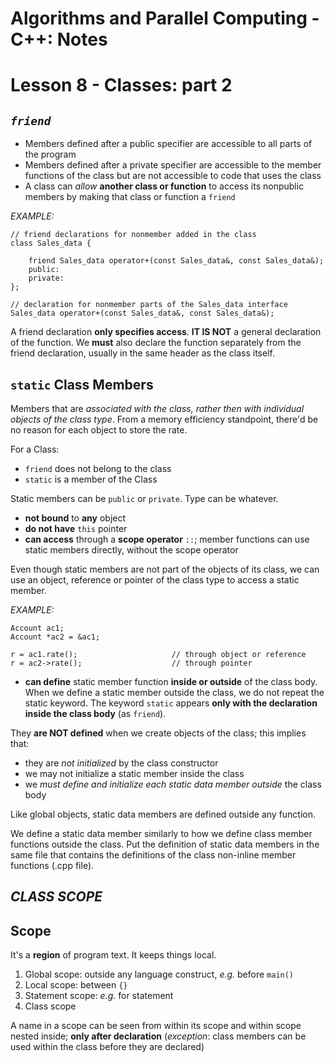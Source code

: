# **Algorithms and Parallel Computing - C++: Notes**

# **Lesson 8 - Classes: part 2**

## ***`friend`***

- Members defined after a public specifier are accessible to all parts of the program
- Members defined after a private specifier are accessible to the member functions of the class but are not accessible to code that uses the class
- A class can *allow* **another class or function** to access its nonpublic members by making that class or function a `friend`

*EXAMPLE:*

    // friend declarations for nonmember added in the class
    class Sales_data {

        friend Sales_data operator+(const Sales_data&, const Sales_data&);
        public:
        private:
    };

    // declaration for nonmember parts of the Sales_data interface
    Sales_data operator+(const Sales_data&, const Sales_data&);

A friend declaration **only specifies access**. **IT IS NOT** a general declaration of the function. We **must** also declare the function separately from the friend declaration, usually in the same header as the class itself.

## **`static` Class Members**

Members that are *associated with the class, rather then with individual objects of the class type*.
From a memory efficiency standpoint, there'd be no reason for each object to store the rate.

For a Class:
- `friend` does not belong to the class
- `static` is a member of the Class

Static members can be `public` or `private`. Type can be whatever.

-  **not bound** to **any** object
-  **do not have** `this` pointer
-  **can access** through a **scope operator** `::`; member functions can use static members directly, without the scope operator

Even though static members are not part of the objects of its class, we can use an object, reference or pointer of the class type to access a static member.

*EXAMPLE:*

    Account ac1;
    Account *ac2 = &ac1;

    r = ac1.rate();                     // through object or reference
    r = ac2->rate();                    // through pointer

- **can define** static member function **inside or outside** of the class body. When we define a static member outside the class, we do not repeat the static keyword. The keyword `static` appears **only with the declaration inside the class body** (as `friend`).

They **are NOT defined** when we create objects of the class; this implies that:
- they are *not initialized* by the class constructor
- we may not initialize a static member inside the class
- we *must define and initialize each static data member outside* the class body

Like global objects, static data members are defined outside any function.

We define a static data member similarly to how we define class member functions outside the class. Put the definition of static data members in the same file that contains the definitions of the class non-inline member functions (.cpp file).

## ***CLASS SCOPE***

## Scope

It's a **region** of program text. It keeps things local.

1. Global scope: outside any language construct, *e.g.* before `main()`
2. Local scope: between `{}`
3. Statement scope: *e.g.* for statement
4. Class scope

A name in a scope can be seen from within its scope and within scope nested inside; **only after declaration** (*exception*: class members can be used within the class before they are declared)